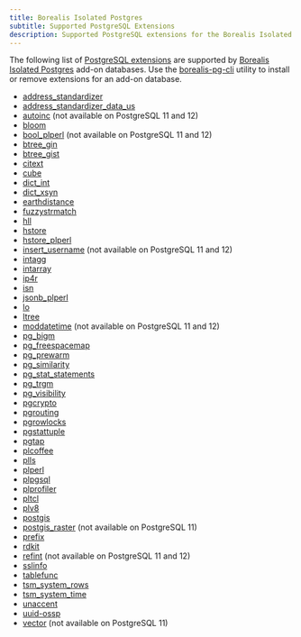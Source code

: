 ```yaml
---
title: Borealis Isolated Postgres
subtitle: Supported PostgreSQL Extensions
description: Supported PostgreSQL extensions for the Borealis Isolated Postgres add-on
---
```


The following list of [PostgreSQL extensions](https://www.postgresql.org/docs/14/extend-how.html) are supported by [Borealis Isolated Postgres](https://elements.heroku.com/addons/borealis-pg) add-on databases. Use the [borealis-pg-cli](https://www.npmjs.com/package/borealis-pg-cli) utility to install or remove extensions for an add-on database.

- [address_standardizer](https://postgis.net/docs/manual-3.2/Extras.html#Address_Standardizer)
- [address_standardizer_data_us](https://postgis.net/docs/manual-3.2/Extras.html#Address_Standardizer)
- [autoinc](https://www.postgresql.org/docs/14/contrib-spi.html#id-1.11.7.47.6) (not available on PostgreSQL 11 and 12)
- [bloom](https://www.postgresql.org/docs/14/bloom.html)
- [bool_plperl](https://www.postgresql.org/docs/14/plperl-funcs.html) (not available on PostgreSQL 11 and 12)
- [btree_gin](https://www.postgresql.org/docs/14/btree-gin.html)
- [btree_gist](https://www.postgresql.org/docs/14/btree-gist.html)
- [citext](https://www.postgresql.org/docs/14/citext.html)
- [cube](https://www.postgresql.org/docs/14/cube.html)
- [dict_int](https://www.postgresql.org/docs/14/dict-int.html)
- [dict_xsyn](https://www.postgresql.org/docs/14/dict-xsyn.html)
- [earthdistance](https://www.postgresql.org/docs/14/earthdistance.html)
- [fuzzystrmatch](https://www.postgresql.org/docs/14/fuzzystrmatch.html)
- [hll](https://github.com/citusdata/postgresql-hll)
- [hstore](https://www.postgresql.org/docs/14/hstore.html)
- [hstore_plperl](https://www.postgresql.org/docs/14/hstore.html#id-1.11.7.25.11)
- [insert_username](https://www.postgresql.org/docs/14/contrib-spi.html#id-1.11.7.47.7) (not available on PostgreSQL 11 and 12)
- [intagg](https://www.postgresql.org/docs/14/intagg.html)
- [intarray](https://www.postgresql.org/docs/14/intarray.html)
- [ip4r](https://github.com/RhodiumToad/ip4r)
- [isn](https://www.postgresql.org/docs/14/isn.html)
- [jsonb_plperl](https://www.postgresql.org/docs/14/datatype-json.html#id-1.5.7.22.20)
- [lo](https://www.postgresql.org/docs/14/lo.html)
- [ltree](https://www.postgresql.org/docs/14/ltree.html)
- [moddatetime](https://www.postgresql.org/docs/14/contrib-spi.html#id-1.11.7.47.8) (not available on PostgreSQL 11 and 12)
- [pg_bigm](https://pgbigm.osdn.jp/pg_bigm_en-1-2.html)
- [pg_freespacemap](https://www.postgresql.org/docs/14/pgfreespacemap.html)
- [pg_prewarm](https://www.postgresql.org/docs/14/pgprewarm.html)
- [pg_similarity](https://github.com/eulerto/pg_similarity)
- [pg_stat_statements](https://www.postgresql.org/docs/14/pgstatstatements.html)
- [pg_trgm](https://www.postgresql.org/docs/14/pgtrgm.html)
- [pg_visibility](https://www.postgresql.org/docs/14/pgvisibility.html)
- [pgcrypto](https://www.postgresql.org/docs/14/pgcrypto.html)
- [pgrouting](https://docs.pgrouting.org/3.2/en/index.html)
- [pgrowlocks](https://www.postgresql.org/docs/14/pgrowlocks.html)
- [pgstattuple](https://www.postgresql.org/docs/14/pgstattuple.html)
- [pgtap](https://pgtap.org/)
- [plcoffee](https://github.com/plv8/plv8/blob/v3.0.0/doc/plv8.md#coffeescript-example)
- [plls](https://github.com/plv8/plv8/blob/v3.0.0/doc/plv8.md#livescript-example)
- [plperl](https://www.postgresql.org/docs/14/plperl.html)
- [plpgsql](https://www.postgresql.org/docs/14/plpgsql.html)
- [plprofiler](https://github.com/bigsql/plprofiler)
- [pltcl](https://www.postgresql.org/docs/14/pltcl.html)
- [plv8](https://github.com/plv8/plv8)
- [postgis](https://www.postgis.net/docs/manual-3.2/)
- [postgis_raster](https://www.postgis.net/docs/manual-3.2/using_raster_dataman.html) (not available on PostgreSQL 11)
- [prefix](https://github.com/dimitri/prefix)
- [rdkit](https://www.rdkit.org/docs/Cartridge.html)
- [refint](https://www.postgresql.org/docs/14/contrib-spi.html#id-1.11.7.47.5) (not available on PostgreSQL 11 and 12)
- [sslinfo](https://www.postgresql.org/docs/14/sslinfo.html)
- [tablefunc](https://www.postgresql.org/docs/14/tablefunc.html)
- [tsm_system_rows](https://www.postgresql.org/docs/14/tsm-system-rows.html)
- [tsm_system_time](https://www.postgresql.org/docs/14/tsm-system-time.html)
- [unaccent](https://www.postgresql.org/docs/14/unaccent.html)
- [uuid-ossp](https://www.postgresql.org/docs/14/uuid-ossp.html)
- [vector](https://github.com/pgvector/pgvector) (not available on PostgreSQL 11)
